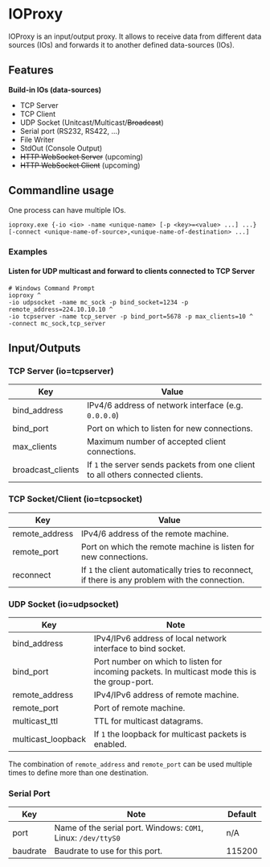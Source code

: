 # IOProxy
IOProxy is an input/output proxy. It allows to receive data from different data sources (IOs) and forwards it to another defined data-sources (IOs).

## Features
**Build-in IOs (data-sources)**
- TCP Server
- TCP Client
- UDP Socket (Unitcast/Multicast/~~Broadcast~~)
- Serial port (RS232, RS422, ...)
- File Writer
- StdOut (Console Output)
- ~~HTTP WebSocket Server~~ (upcoming)
- ~~HTTP WebSocket Client~~ (upcoming)

## Commandline usage
One process can have multiple IOs.
```
ioproxy.exe {-io <io> -name <unique-name> [-p <key>=<value> ...] ...}
[-connect <unique-name-of-source>,<unique-name-of-destination> ...]
```

### Examples

#### Listen for UDP multicast and forward to clients connected to TCP Server
```
# Windows Command Prompt
ioproxy ^
-io udpsocket -name mc_sock -p bind_socket=1234 -p remote_address=224.10.10.10 ^
-io tcpserver -name tcp_server -p bind_port=5678 -p max_clients=10 ^
-connect mc_sock,tcp_server
```

## Input/Outputs

### TCP Server (io=tcpserver)

| Key | Value |
| --- | ----- |
| bind_address | IPv4/6 address of network interface (e.g. `0.0.0.0`) |
| bind_port | Port on which to listen for new connections. |
| max_clients | Maximum number of accepted client connections. |
| broadcast_clients | If `1` the server sends packets from one client to all others connected clients. |

### TCP Socket/Client (io=tcpsocket)

| Key | Value |
| --- | ----- |
| remote_address | IPv4/6 address of the remote machine. |
| remote_port | Port on which the remote machine is listen for new connections. |
| reconnect | If `1` the client automatically tries to reconnect, if there is any problem with the connection. |

### UDP Socket (io=udpsocket)

| Key | Note |
| --- | --- |
| bind_address | IPv4/IPv6 address of local network interface to bind socket. |
| bind_port | Port number on which to listen for incoming packets. In multicast mode this is the group-port. |
| remote_address | IPv4/IPv6 address of remote machine. |
| remote_port | Port of remote machine. |
| multicast_ttl | TTL for multicast datagrams. |
| multicast_loopback | If `1` the loopback for multicast packets is enabled. |

The combination of `remote_address` and `remote_port` can be used multiple times to define more than one destination.

### Serial Port

| Key | Note | Default |
| --- | --- | --- |
| port | Name of the serial port. Windows: `COM1`, Linux: `/dev/ttyS0` | n/A
| baudrate | Baudrate to use for this port. | 115200 |
